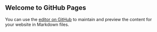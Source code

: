 ## Welcome to GitHub Pages

You can use the [editor on GitHub](https://github.com/hanxi1993/hanxi1993.github.io/edit/master/README.md) to maintain and preview the content for your website in Markdown files.

